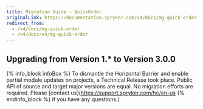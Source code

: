 ```yaml
---
title: Migration Guide - QuickOrder
originalLink: https://documentation.spryker.com/v4/docs/mg-quick-order
redirect_from:
  - /v4/docs/mg-quick-order
  - /v4/docs/en/mg-quick-order
---
```


## Upgrading from Version 1.* to Version 3.0.0

{% info_block infoBox %}
To dismantle the Horizontal Barrier and enable partial module updates on projects, a Technical Release took place. Public API of source and target major versions are equal. No migration efforts are required. Please [contact us](https://support.spryker.com/hc/en-us
{% endinfo_block %} if you have any questions.)
